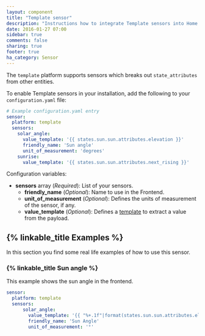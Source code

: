 ```yaml
---
layout: component
title: "Template sensor"
description: "Instructions how to integrate Template sensors into Home Assistant."
date: 2016-01-27 07:00
sidebar: true
comments: false
sharing: true
footer: true
ha_category: Sensor
---
```


The `template` platform supports sensors which breaks out `state_attributes` from other entities.

To enable Template sensors in your installation, add the following to your `configuration.yaml` file:

```yaml
# Example configuration.yaml entry
sensor:
  platform: template
  sensors:
    solar_angle:
      value_template: '{{ states.sun.sun.attributes.elevation }}'
      friendly_name: 'Sun angle'
      unit_of_measurement: 'degrees'
    sunrise:
      value_template: '{{ states.sun.sun.attributes.next_rising }}'
```

Configuration variables:

- **sensors** array (*Required*): List of your sensors.
  - **friendly_name** (*Optional*): Name to use in the Frontend.
  - **unit_of_measurement** (*Optional*): Defines the units of measurement of the sensor, if any.
  - **value_template** (*Optional*): Defines a [template](/getting-started/templating/) to extract a value from the payload.


## {% linkable_title Examples %}

In this section you find some real life examples of how to use this sensor.

### {% linkable_title Sun angle %}

This example shows the sun angle in the frontend. 

```yaml
sensor:
  platform: template
  sensors:
      solar_angle:
        value_template: '{{ "%+.1f"|format(states.sun.sun.attributes.elevation) }}'
        friendly_name: 'Sun Angle'
        unit_of_measurement: '°'
```



